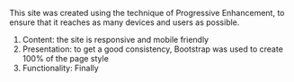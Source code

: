 This site was created using the technique of Progressive Enhancement, to ensure that it reaches as many devices and users as possible.
1. Content: the site is responsive and mobile friendly
2. Presentation: to get a good consistency, Bootstrap was used to create 100% of the page style
3. Functionality: Finally